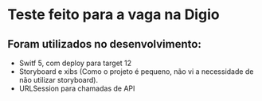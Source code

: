 # Teste feito para a vaga na Digio

## Foram utilizados no desenvolvimento:
* Switf 5, com deploy para target 12
* Storyboard e xibs (Como o projeto é pequeno, não vi a necessidade de não utilizar storyboard).
* URLSession para chamadas de API
